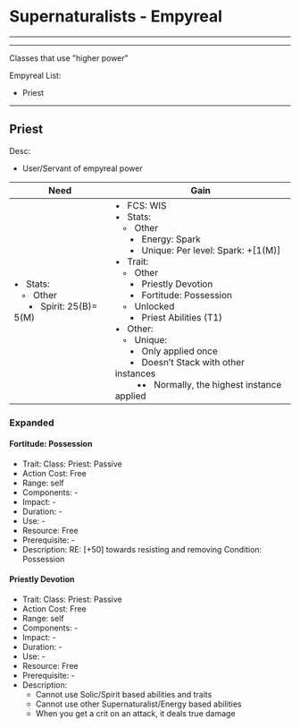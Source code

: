 # Supernaturalists - Empyreal
________________________________________
________________________________________

Classes that use "higher power"

Empyreal List:
-	Priest

---

## **Priest**

Desc:
-	User/Servant of empyreal power

| Need | Gain |
| ---- | ---- |
| •   Stats:<br>   ◦   Other<br>      ▪   Spirit: 25(B)= 5(M) | •   FCS: WIS<br>•   Stats:<br>   ◦   Other<br>      ▪   Energy: Spark<br>      ▪   Unique: Per level: Spark: +\[1(M)]<br>•   Trait:<br>   ◦   Other<br>      ▪   Priestly Devotion<br>      ▪   Fortitude: Possession<br>   ◦   Unlocked<br>      ▪   Priest Abilities (T1)<br>•   Other:<br>   ◦   Unique:<br>      ▪   Only applied once<br>      ▪   Doesn’t Stack with other instances<br>         ••   Normally, the highest instance applied |

### **Expanded**
#### **Fortitude: Possession**
-	Trait: Class: Priest: Passive
-	Action Cost: Free
-	Range: self
-	Components: -
-	Impact: -
-	Duration:  -
-	Use: -
-	Resource: Free
-	Prerequisite: -
-	Description: RE: \[+50] towards resisting and removing Condition: Possession
#### **Priestly Devotion**
-	Trait: Class: Priest: Passive
-	Action Cost: Free
-	Range: self
-	Components: -
-	Impact: -
-	Duration:  -
-	Use: -
-	Resource: Free
-	Prerequisite: -
-	Description: 
	-	Cannot use Solic/Spirit based abilities and traits
	-	Cannot use other Supernaturalist/Energy based abilities
	-	When you get a crit on an attack, it deals true damage


